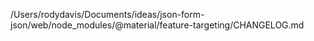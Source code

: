 /Users/rodydavis/Documents/ideas/json-form-json/web/node_modules/@material/feature-targeting/CHANGELOG.md